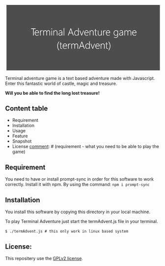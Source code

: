 [comment]: # (below is the link for the banner)
![](ressources/banner.png)

[comment]: # (quick introduction of terminal adventure game / in javascript)
Terminal adventure game is a text based adventure made with Javascript.
Enter this fantastic world of castle, magic and treasure. 

**Will you be  able to find the long lost treasure!**

[comment]: # (content table - requirement, installation, usage, feature, snapshot, license)
## Content table
- Requirement
- Installation
- Usage
- Feature
- Snapshot
- License
[comment]: # (requirement - what you need to be able to play the game)
## Requirement
You need to have or install prompt-sync in order for this software to work correctly.
Install it with npm. By using the command: ``npm i prompt-sync``

[comment]: # (installation - how to install it on all platform)
## Installation
You install this software by copying this directory in your local machine.

[comment]: # (usage - how to play)
To play Terminal Adventure just start the termAdvent.js file in your terminal.

``
$ ./termAdvent.js # this only work in linux based system
``

[comment]: # (license - explained the license)
## License:
This repositery use the [GPLv2 license](https://www.gnu.org/licenses/old-licenses/gpl-2.0.en.html). 
